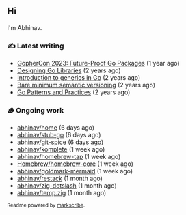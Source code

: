 ## Hi

I'm Abhinav.

### ✍️ Latest writing


- [GopherCon 2023: Future-Proof Go Packages](https://abhinavg.net/2023/09/27/future-proof-packages/) (1 year ago)
- [Designing Go Libraries](https://abhinavg.net/2022/12/06/designing-go-libraries/) (2 years ago)
- [Introduction to generics in Go](https://abhinavg.net/2022/11/23/generics-intro/) (2 years ago)
- [Bare minimum semantic versioning](https://abhinavg.net/2022/11/07/semver/) (2 years ago)
- [Go Patterns and Practices](https://abhinavg.net/2022/09/19/go-patterns-and-practices-talk/) (2 years ago)

### 🪵 Ongoing work


- [abhinav/home](https://github.com/abhinav/home) (6 days ago)
- [abhinav/stub-go](https://github.com/abhinav/stub-go) (6 days ago)
- [abhinav/git-spice](https://github.com/abhinav/git-spice) (6 days ago)
- [abhinav/komplete](https://github.com/abhinav/komplete) (1 week ago)
- [abhinav/homebrew-tap](https://github.com/abhinav/homebrew-tap) (1 week ago)
- [Homebrew/homebrew-core](https://github.com/Homebrew/homebrew-core) (1 week ago)
- [abhinav/goldmark-mermaid](https://github.com/abhinav/goldmark-mermaid) (1 week ago)
- [abhinav/restack](https://github.com/abhinav/restack) (1 month ago)
- [abhinav/zig-dotslash](https://github.com/abhinav/zig-dotslash) (1 month ago)
- [abhinav/temp.zig](https://github.com/abhinav/temp.zig) (1 month ago)

<sub>Readme powered by [markscribe](https://github.com/muesli/markscribe).</sub>
